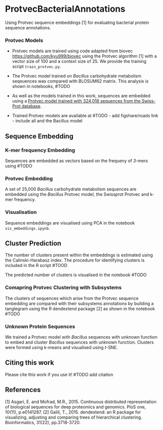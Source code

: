 # ProtvecBacterialAnnotations

Using Protvec sequence embeddings [1] for evaluating bacterial protein sequence annotations. 

### Protvec Models 

- Protvec models are trained using code adapted from biovec https://github.com/kyu999/biovec using the Protvec algorithm [1] with a vector size of 100 and a context size of 25. We provide the training script `train_protvec.py`. 

- The Protvec model trained on _Bacillus_ carbohydrate metabolism seqeuences was compared with BLOSUM62 matrix. This analysis is shown in notebooks, #TODO 

- As well as the models trained in this work, sequences are embedded using a [Protvec model trained with 324,018 sequences from the Swiss-Prot database](http://dx.doi.org/10.7910/DVN/JMFHTN). 

- Trained Protvec models are available at #TODO - add figshare/roads link - include all and the Bacillus model 

## Sequence Embedding 

### K-mer frequency Embedding 

Sequences are embedded as vectors based on the frequeny of _3_-mers using #TODO 

### Protvec Embedding 

A set of 25,000 _Bacillus_ carbohydrate metabolism sequences are embedded using the _Bacillus_ Protvec model, the Swissprot Protvec and k-mer frequency. 

### Visualisation 
Sequence embeddings are visualised using PCA in the notebook `vis_embeddings.ipynb`. 


## Cluster Prediction 
The number of clusters present within the embeddings is estimated using the Calinski-Harabasz index. The procedure for identifying clusters is included in the R script #TOOD

The predicted number of clusters is visualised in the notebook #TODO 


### Comapring Protvec Clustering with Subsystems 

The clusters of sequences which arise from the Protvec sequence embedding are compared with their subsystems annotations by building a tanglegram using the R  dendextend package [2] as shown in the notebook #TODO 

### Unknown Protein Sequences 

We trained a Protvec model with _Bacillus_ sequences with unknown function to embed and cluster _Bacillus_ sequences with unknown function. Clusters were formed using k-means and visualised using _t_-SNE. 


## Citing this work 
Please cite this work if you use it!
#TODO add citation

## References 

[1] Asgari, E. and Mofrad, M.R., 2015. Continuous distributed representation of biological sequences for deep proteomics and genomics. PloS one, 10(11), p.e0141287.
[2] Galili, T., 2015. dendextend: an R package for visualizing, adjusting and comparing trees of hierarchical clustering. Bioinformatics, 31(22), pp.3718-3720.
